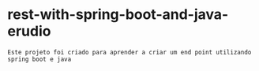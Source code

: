 # rest-with-spring-boot-and-java-erudio

~~~
Este projeto foi criado para aprender a criar um end point utilizando spring boot e java
~~~
